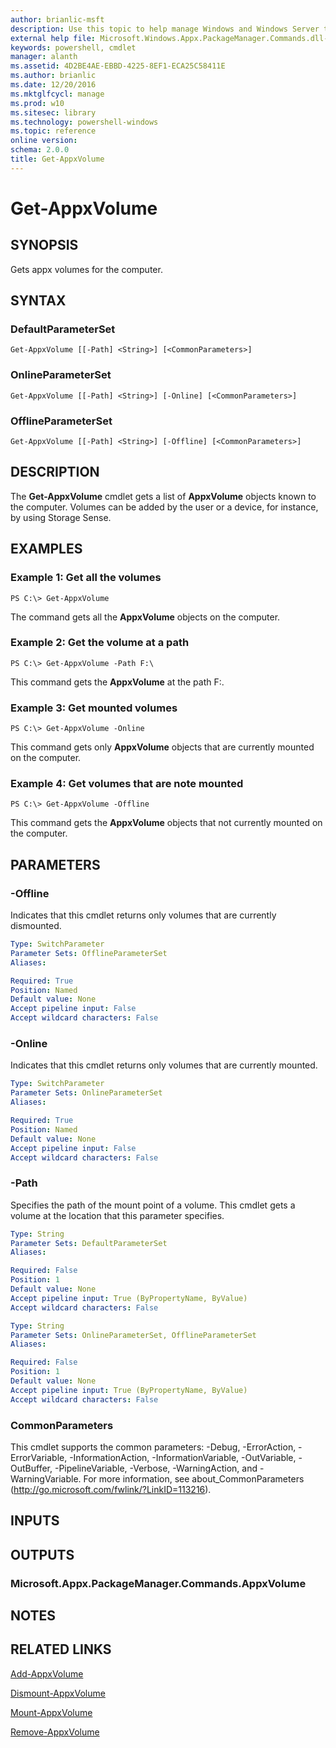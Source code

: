 ```yaml
---
author: brianlic-msft
description: Use this topic to help manage Windows and Windows Server technologies with Windows PowerShell.
external help file: Microsoft.Windows.Appx.PackageManager.Commands.dll-Help.xml
keywords: powershell, cmdlet
manager: alanth
ms.assetid: 4D2BE4AE-EBBD-4225-8EF1-ECA25C58411E
ms.author: brianlic
ms.date: 12/20/2016
ms.mktglfcycl: manage
ms.prod: w10
ms.sitesec: library
ms.technology: powershell-windows
ms.topic: reference
online version: 
schema: 2.0.0
title: Get-AppxVolume
---
```


# Get-AppxVolume

## SYNOPSIS
Gets appx volumes for the computer.

## SYNTAX

### DefaultParameterSet
```
Get-AppxVolume [[-Path] <String>] [<CommonParameters>]
```

### OnlineParameterSet
```
Get-AppxVolume [[-Path] <String>] [-Online] [<CommonParameters>]
```

### OfflineParameterSet
```
Get-AppxVolume [[-Path] <String>] [-Offline] [<CommonParameters>]
```

## DESCRIPTION
The **Get-AppxVolume** cmdlet gets a list of **AppxVolume** objects known to the computer.
Volumes can be added by the user or a device, for instance, by using Storage Sense.

## EXAMPLES

### Example 1: Get all the volumes
```
PS C:\> Get-AppxVolume
```

The command gets all the **AppxVolume** objects on the computer.

### Example 2: Get the volume at a path
```
PS C:\> Get-AppxVolume -Path F:\
```

This command gets the **AppxVolume** at the path F:\.

### Example 3: Get mounted volumes
```
PS C:\> Get-AppxVolume -Online
```

This command gets only **AppxVolume** objects that are currently mounted on the computer.

### Example 4: Get volumes that are note mounted
```
PS C:\> Get-AppxVolume -Offline
```

This command gets the **AppxVolume** objects that not currently mounted on the computer.

## PARAMETERS

### -Offline
Indicates that this cmdlet returns only volumes that are currently dismounted.

```yaml
Type: SwitchParameter
Parameter Sets: OfflineParameterSet
Aliases: 

Required: True
Position: Named
Default value: None
Accept pipeline input: False
Accept wildcard characters: False
```

### -Online
Indicates that this cmdlet returns only volumes that are currently mounted.

```yaml
Type: SwitchParameter
Parameter Sets: OnlineParameterSet
Aliases: 

Required: True
Position: Named
Default value: None
Accept pipeline input: False
Accept wildcard characters: False
```

### -Path
Specifies the path of the mount point of a volume.
This cmdlet gets a volume at the location that this parameter specifies.

```yaml
Type: String
Parameter Sets: DefaultParameterSet
Aliases: 

Required: False
Position: 1
Default value: None
Accept pipeline input: True (ByPropertyName, ByValue)
Accept wildcard characters: False
```

```yaml
Type: String
Parameter Sets: OnlineParameterSet, OfflineParameterSet
Aliases: 

Required: False
Position: 1
Default value: None
Accept pipeline input: True (ByPropertyName, ByValue)
Accept wildcard characters: False
```

### CommonParameters
This cmdlet supports the common parameters: -Debug, -ErrorAction, -ErrorVariable, -InformationAction, -InformationVariable, -OutVariable, -OutBuffer, -PipelineVariable, -Verbose, -WarningAction, and -WarningVariable. For more information, see about_CommonParameters (http://go.microsoft.com/fwlink/?LinkID=113216).

## INPUTS

## OUTPUTS

### Microsoft.Appx.PackageManager.Commands.AppxVolume

## NOTES

## RELATED LINKS

[Add-AppxVolume](./Add-AppxVolume.md)

[Dismount-AppxVolume](./Dismount-AppxVolume.md)

[Mount-AppxVolume](./Mount-AppxVolume.md)

[Remove-AppxVolume](./Remove-AppxVolume.md)

